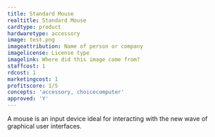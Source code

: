 ```yaml
---
title: Standard Mouse
realtitle: Standard Mouse
cardtype: product
hardwaretype: accessory
image: test.png
imageattribution: Name of person or company
imagelicense: License type
imagelink: Where did this image come from?
staffcost: 1
rdcost: 1
marketingcost: 1
profitscore: 1/5
concepts: 'accessory, choicecomputer'
approved: 'Y'
---
```


A mouse is an input device ideal for interacting with the new wave of graphical user interfaces.
